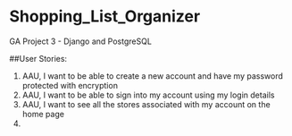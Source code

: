 # Shopping_List_Organizer
GA Project 3 - Django and PostgreSQL

##User Stories:

1) AAU, I want to be able to create a new account and have my password protected with encryption
2) AAU, I want to be able to sign into my account using my login details
3) AAU, I want to see all the stores associated with my account on the home page
4) 
